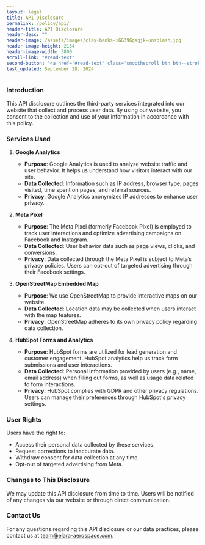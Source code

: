 ```yaml
---
layout: legal
title: API Disclosure
permalink: /policy/api/
header-title: API Disclosure
header-desc: ""
header-image: /assets/images/clay-banks-iGG39Ggagjk-unsplash.jpg
header-image-height: 2134
header-image-width: 3800
scroll-link: "#read-text"
second-button: "<a href='#read-text' class='smoothscroll btn btn--stroke'>Learn More</a>"
last_updated: September 28, 2024
---
```


### Introduction
This API disclosure outlines the third-party services integrated into our website that collect and process user data. By using our website, you consent to the collection and use of your information in accordance with this policy.

### Services Used

1. **Google Analytics**
   - **Purpose**: Google Analytics is used to analyze website traffic and user behavior. It helps us understand how visitors interact with our site.
   - **Data Collected**: Information such as IP address, browser type, pages visited, time spent on pages, and referral sources.
   - **Privacy**: Google Analytics anonymizes IP addresses to enhance user privacy.

2. **Meta Pixel**
   - **Purpose**: The Meta Pixel (formerly Facebook Pixel) is employed to track user interactions and optimize advertising campaigns on Facebook and Instagram.
   - **Data Collected**: User behavior data such as page views, clicks, and conversions.
   - **Privacy**: Data collected through the Meta Pixel is subject to Meta’s privacy policies. Users can opt-out of targeted advertising through their Facebook settings.

3. **OpenStreetMap Embedded Map**
   - **Purpose**: We use OpenStreetMap to provide interactive maps on our website.
   - **Data Collected**: Location data may be collected when users interact with the map features.
   - **Privacy**: OpenStreetMap adheres to its own privacy policy regarding data collection.

4. **HubSpot Forms and Analytics**
   - **Purpose**: HubSpot forms are utilized for lead generation and customer engagement. HubSpot analytics help us track form submissions and user interactions.
   - **Data Collected**: Personal information provided by users (e.g., name, email address) when filling out forms, as well as usage data related to form interactions.
   - **Privacy**: HubSpot complies with GDPR and other privacy regulations. Users can manage their preferences through HubSpot's privacy settings.

### User Rights
Users have the right to:
- Access their personal data collected by these services.
- Request corrections to inaccurate data.
- Withdraw consent for data collection at any time.
- Opt-out of targeted advertising from Meta.

### Changes to This Disclosure
We may update this API disclosure from time to time. Users will be notified of any changes via our website or through direct communication.

### Contact Us
For any questions regarding this API disclosure or our data practices, please contact us at team@elara-aerospace.com.

